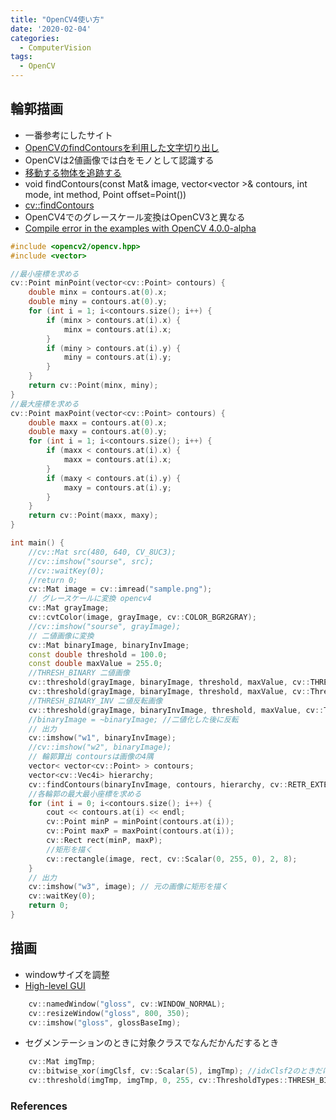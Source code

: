 ```yaml
---
title: "OpenCV4使い方"
date: '2020-02-04'
categories:
  - ComputerVision
tags:
  - OpenCV
---
```


輪郭描画
------------
- 一番参考にしたサイト
- [OpenCVのfindContoursを利用した文字切り出し](https://www.tcmobile.jp/dev_blog/programming/opencv%E3%81%AEfindcontours%E3%82%92%E5%88%A9%E7%94%A8%E3%81%97%E3%81%9F%E6%96%87%E5%AD%97%E5%88%87%E3%82%8A%E5%87%BA%E3%81%97/)
- OpenCVは2値画像では白をモノとして認識する
- [移動する物体を追跡する](https://cvtech.cc/tracking/2/)
- void findContours(const Mat& image, vector<vector<Point> >& contours, int mode, int method, Point offset=Point())
- [cv::findContours](http://opencv.jp/opencv-2svn/cpp/structural_analysis_and_shape_descriptors.html#cv-findcontours)
- OpenCV4でのグレースケール変換はOpenCV3と異なる
- [Compile error in the examples with OpenCV 4.0.0-alpha ](https://github.com/Dovyski/cvui/issues/52)


~~~cpp
#include <opencv2/opencv.hpp>
#include <vector>

//最小座標を求める
cv::Point minPoint(vector<cv::Point> contours) {
	double minx = contours.at(0).x;
	double miny = contours.at(0).y;
	for (int i = 1; i<contours.size(); i++) {
		if (minx > contours.at(i).x) {
			minx = contours.at(i).x;
		}
		if (miny > contours.at(i).y) {
			miny = contours.at(i).y;
		}
	}
	return cv::Point(minx, miny);
}
//最大座標を求める
cv::Point maxPoint(vector<cv::Point> contours) {
	double maxx = contours.at(0).x;
	double maxy = contours.at(0).y;
	for (int i = 1; i<contours.size(); i++) {
		if (maxx < contours.at(i).x) {
			maxx = contours.at(i).x;
		}
		if (maxy < contours.at(i).y) {
			maxy = contours.at(i).y;
		}
	}
	return cv::Point(maxx, maxy);
}

int main() {
	//cv::Mat src(480, 640, CV_8UC3);
	//cv::imshow("sourse", src);
	//cv::waitKey(0);
	//return 0;
	cv::Mat image = cv::imread("sample.png");
	// グレースケールに変換 opencv4
	cv::Mat grayImage;
	cv::cvtColor(image, grayImage, cv::COLOR_BGR2GRAY);
	//cv::imshow("sourse", grayImage);
	// 二値画像に変換
	cv::Mat binaryImage, binaryInvImage;
	const double threshold = 100.0;
	const double maxValue = 255.0;
	//THRESH_BINARY 二値画像
	cv::threshold(grayImage, binaryImage, threshold, maxValue, cv::THRESH_BINARY);
	cv::threshold(grayImage, binaryImage, threshold, maxValue, cv::ThresholdTypes::THRESH_BINARY); // ThresholdTypesをつけても問題ない
	//THRESH_BINARY_INV 二値反転画像
	cv::threshold(grayImage, binaryInvImage, threshold, maxValue, cv::THRESH_BINARY_INV);
	//binaryImage = ~binaryImage; //二値化した後に反転
	// 出力
	cv::imshow("w1", binaryInvImage);
	//cv::imshow("w2", binaryImage);
	// 輪郭算出 contoursは画像の4隅
	vector< vector<cv::Point> > contours;
	vector<cv::Vec4i> hierarchy;
	cv::findContours(binaryInvImage, contours, hierarchy, cv::RETR_EXTERNAL, cv::CHAIN_APPROX_SIMPLE, cv::Point(0, 0));
	//各輪郭の最大最小座標を求める
	for (int i = 0; i<contours.size(); i++) {
		cout << contours.at(i) << endl;
		cv::Point minP = minPoint(contours.at(i));
		cv::Point maxP = maxPoint(contours.at(i));
		cv::Rect rect(minP, maxP);
		//矩形を描く
		cv::rectangle(image, rect, cv::Scalar(0, 255, 0), 2, 8);
	}
	// 出力
	cv::imshow("w3", image); // 元の画像に矩形を描く
	cv::waitKey(0);
	return 0;
}
~~~

描画
------------
- windowサイズを調整
- [High-level GUI](https://docs.opencv.org/3.4/d7/dfc/group__highgui.html#ggabf7d2c5625bc59ac130287f925557ac3a39cee9c8d57caf2368eaf60980dc5d70)

~~~cpp
	cv::namedWindow("gloss", cv::WINDOW_NORMAL);
	cv::resizeWindow("gloss", 800, 350);
	cv::imshow("gloss", glossBaseImg);
~~~

- セグメンテーションのときに対象クラスでなんだかんだするとき

~~~cpp
	cv::Mat imgTmp;
	cv::bitwise_xor(imgClsf, cv::Scalar(5), imgTmp); //idxClsf2のときだけscalor5で保存, オーバーラップ部分は5なので、足してあげてる
	cv::threshold(imgTmp, imgTmp, 0, 255, cv::ThresholdTypes::THRESH_BINARY_INV);
~~~

### References ###
